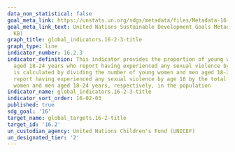 ```yaml
---
data_non_statistical: false
goal_meta_link: https://unstats.un.org/sdgs/metadata/files/Metadata-16-02-03.pdf
goal_meta_link_text: United Nations Sustainable Development Goals Metadata (PDF 208
  KB)
graph_title: global_indicators.16-2-3-title
graph_type: line
indicator_number: 16.2.3
indicator_definition: This indicator provides the proportion of young women and men
  aged 18-24 years who report having experienced any sexual violence by age 18. It
  is calculated by dividing the number of young women and men aged 18-24 years who
  report having experienced any sexual violence by age 18 by the total number of young
  women and men aged 18-24 years, respectively, in the population
indicator_name: global_indicators.16-2-3-title
indicator_sort_order: 16-02-03
published: true
sdg_goal: '16'
target_name: global_targets.16-2-title
target_id: '16.2'
un_custodian_agency: United Nations Children's Fund (UNICEF)
un_designated_tier: '2'
---
```

